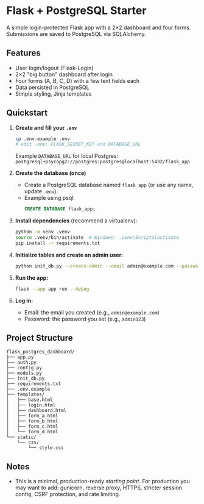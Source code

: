 # Flask + PostgreSQL Starter

A simple login-protected Flask app with a 2×2 dashboard and four forms.
Submissions are saved to PostgreSQL via SQLAlchemy.

## Features
- User login/logout (Flask-Login)
- 2×2 "big button" dashboard after login
- Four forms (A, B, C, D) with a few text fields each
- Data persisted in PostgreSQL
- Simple styling, Jinja templates

## Quickstart

1. **Create and fill your `.env`**

   ```bash
   cp .env.example .env
   # edit .env: FLASK_SECRET_KEY and DATABASE_URL
   ```

   Example `DATABASE_URL` for local Postgres:
   `postgresql+psycopg2://postgres:postgres@localhost:5432/flask_app`

2. **Create the database (once)**
   - Create a PostgreSQL database named `flask_app` (or use any name, update `.env`).
   - Example using psql:
     ```sql
     CREATE DATABASE flask_app;
     ```

3. **Install dependencies** (recommend a virtualenv):
   ```bash
   python -m venv .venv
   source .venv/bin/activate  # Windows: .venv\Scripts\activate
   pip install -r requirements.txt
   ```

4. **Initialize tables and create an admin user:**
   ```bash
   python init_db.py --create-admin --email admin@example.com --password admin123
   ```

5. **Run the app:**
   ```bash
   flask --app app run --debug
   ```

6. **Log in:**
   - Email: the email you created (e.g., `admin@example.com`)
   - Password: the password you set (e.g., `admin123`)

## Project Structure

```
flask_postgres_dashboard/
├── app.py
├── auth.py
├── config.py
├── models.py
├── init_db.py
├── requirements.txt
├── .env.example
├── templates/
│   ├── base.html
│   ├── login.html
│   ├── dashboard.html
│   ├── form_a.html
│   ├── form_b.html
│   ├── form_c.html
│   └── form_d.html
└── static/
    └── css/
        └── style.css
```

## Notes
- This is a minimal, production-ready *starting point*. For production you may want to add: gunicorn, reverse proxy, HTTPS, stricter session config, CSRF protection, and rate limiting.
